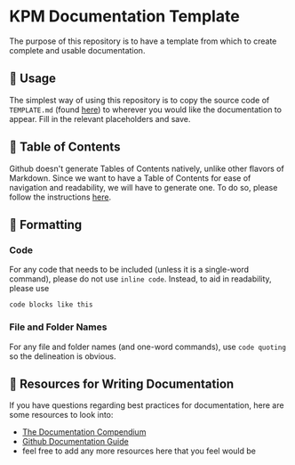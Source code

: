 # KPM Documentation Template

The purpose of this repository is to have a template from which to create complete and usable documentation.

## 🚀 Usage
The simplest way of using this repository is to copy the source code of `TEMPLATE.md` (found [here](TEMPLATE.md)) to wherever you would like the documentation to appear. Fill in the relevant placeholders and save.

## 📝 Table of Contents
Github doesn't generate Tables of Contents natively, unlike other flavors of Markdown. Since we want to have a Table of Contents for ease of navigation and readability, we will have to generate one. To do so, please follow the instructions [here](TOC.md).

## 🔧 Formatting

### Code
For any code that needs to be included (unless it is a single-word command), please do not use `inline code`. Instead, to aid in readability, please use 
```
code blocks like this
```

### File and Folder Names
For any file and folder names (and one-word commands), use `code quoting` so the delineation is obvious.

## 🎉 Resources for Writing Documentation

If you have questions regarding best practices for documentation, here are some resources to look into:
- [The Documentation Compendium](https://github.com/kylelobo/The-Documentation-Compendium)
- [Github Documentation Guide](https://guides.github.com/features/wikis/)
- feel free to add any more resources here that you feel would be 
